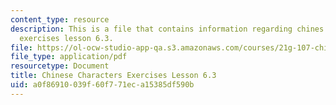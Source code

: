 ```yaml
---
content_type: resource
description: This is a file that contains information regarding chines characters
  exercises lesson 6.3.
file: https://ol-ocw-studio-app-qa.s3.amazonaws.com/courses/21g-107-chinese-i-streamlined-fall-2014/a0f86910039f60f771eca15385df590b_MIT21G_107F14_L6_st3_6.3.pdf
file_type: application/pdf
resourcetype: Document
title: Chinese Characters Exercises Lesson 6.3
uid: a0f86910-039f-60f7-71ec-a15385df590b
---
```

